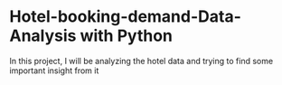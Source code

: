 # Hotel-booking-demand-Data-Analysis with Python
In this project, I will be analyzing the hotel data and trying to find some important insight from it
